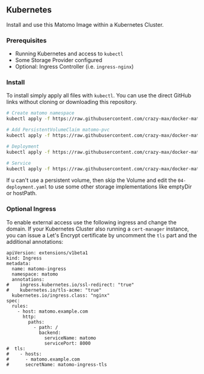 ## Kubernetes

Install and use this Matomo Image within a Kubernetes Cluster.

### Prerequisites

* Running Kubernetes and access to `kubectl`
* Some Storage Provider configured
* Optional: Ingress Controller (i.e. `ingress-nginx`)

### Install
To install simply apply all files with `kubectl`. You can use the direct GitHub links without cloning or downloading this repository.

```bash
# Create matomo namespace
kubectl apply -f https://raw.githubusercontent.com/crazy-max/docker-matomo/master/examples/kubernetes/01-namespace.yaml

# Add PersistentVolumeClaim matomo-pvc
kubectl apply -f https://raw.githubusercontent.com/crazy-max/docker-matomo/master/examples/kubernetes/02-volume.yaml

# Deployment
kubectl apply -f https://raw.githubusercontent.com/crazy-max/docker-matomo/master/examples/kubernetes/03-deployment.yaml

# Service
kubectl apply -f https://raw.githubusercontent.com/crazy-max/docker-matomo/master/examples/kubernetes/04-service.yaml
```

If u can't use a persistent volume, then skip the Volume and edit the `04-deployment.yaml` to use some other storage implementations like emptyDir or hostPath. 

### Optional Ingress
To enable external access use the following ingress and change the domain. If your Kubernetes Cluster also running a `cert-manager` instance, you can issue a Let's Encrypt certificate by uncomment the `tls` part and the additional annotations:

```
apiVersion: extensions/v1beta1
kind: Ingress
metadata:
  name: matomo-ingress
  namespace: matomo
  annotations:
#    ingress.kubernetes.io/ssl-redirect: "true"
#    kubernetes.io/tls-acme: "true"
  kubernetes.io/ingress.class: "nginx"
spec:
  rules:
    - host: matomo.example.com
      http:
        paths:
          - path: /
            backend:
              serviceName: matomo
              servicePort: 8000
#  tls:
#    - hosts:
#      - matomo.example.com
#      secretName: matomo-ingress-tls
```
